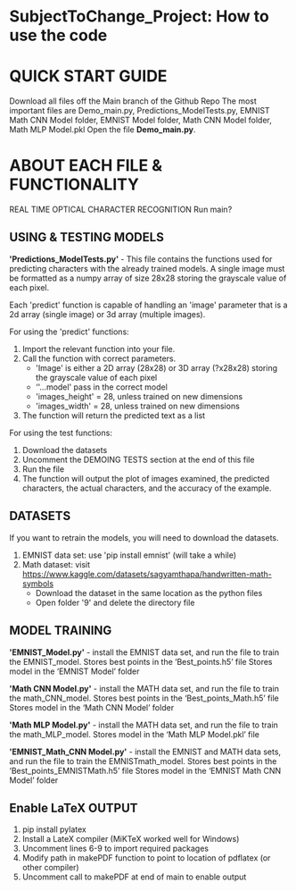 # SubjectToChange_Project: How to use the code

# QUICK START GUIDE
Download all files off the Main branch of the Github Repo 
The most important files are Demo_main.py, Predictions_ModelTests.py, EMNIST Math CNN Model folder, EMNIST Model folder, Math CNN Model folder, Math MLP Model.pkl
Open the file **Demo_main.py**.

# ABOUT EACH FILE & FUNCTIONALITY
REAL TIME OPTICAL CHARACTER RECOGNITION
Run main?

## USING & TESTING MODELS
**'Predictions_ModelTests.py'** - This file contains the functions used for predicting characters with the already trained models. 
A single image must be formatted as a numpy array of size 28x28 storing the grayscale value of each pixel. 

Each 'predict' function is capable of handling an 'image' parameter that is a 2d array (single image) or 3d array (multiple images).

For using the 'predict' functions:
1. Import the relevant function into your file.
2. Call the function with correct parameters. 
   * 'Image'  is either a 2D array (28x28) or 3D array (?x28x28) storing the grayscale value of each pixel
   * ‘'...model' pass in the correct model
   * 'images_height' = 28, unless trained on new dimensions
   * 'images_width' = 28, unless trained on new dimensions
3. The function will return the predicted text as a list

For using the test functions:
1. Download the datasets
2. Uncomment the DEMOING TESTS section at the end of this file
3. Run the file
4. The function will output the plot of images examined, the predicted characters, the actual characters, and the accuracy of the example.

## DATASETS
If you want to retrain the models, you will need to download the datasets.
1. EMNIST data set: use 'pip install emnist' (will take a while)
2. Math dataset: visit https://www.kaggle.com/datasets/sagyamthapa/handwritten-math-symbols
   * Download the dataset in the same location as the python files
   * Open folder '9' and delete the directory file

## MODEL TRAINING
**'EMNIST_Model.py'** - install the EMNIST data set, and run the file to train the EMNIST_model.
Stores best points in the ‘Best_points.h5’ file
Stores model in the ‘EMNIST Model’ folder

**'Math CNN Model.py'** - install the MATH data set, and run the file to train the math_CNN_model.
Stores best points in the ‘Best_points_Math.h5’ file
Stores model in the ‘Math CNN Model’ folder

**'Math MLP Model.py'** - install the MATH data set, and run the file to train the math_MLP_model.
Stores model in the ‘Math MLP Model.pkl’ file

**'EMNIST_Math_CNN Model.py'** - install the EMNIST and MATH data sets, and run the file to train the EMNISTmath_model.
Stores best points in the ‘Best_points_EMNISTMath.h5’ file
Stores model in the ‘EMNIST Math CNN Model’ folder

## Enable LaTeX OUTPUT
1. pip install pylatex
2. Install a LateX compiler (MiKTeX worked well for Windows)
4. Uncomment lines 6-9 to import required packages
5. Modify path in makePDF function to point to location of pdflatex (or other compiler)
7. Uncomment call to makePDF at end of main to enable output
